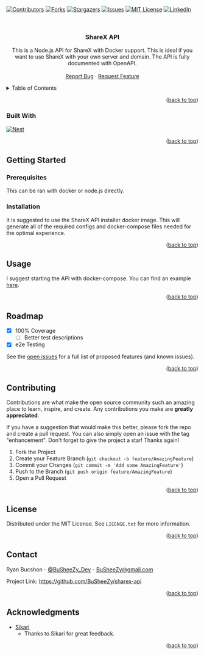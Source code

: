 <a name="readme-top"></a>

[![Contributors][contributors-shield]][contributors-url]
[![Forks][forks-shield]][forks-url]
[![Stargazers][stars-shield]][stars-url]
[![Issues][issues-shield]][issues-url]
[![MIT License][license-shield]][license-url]
[![LinkedIn][linkedin-shield]][linkedin-url]

<br />
<div align="center">
<h3 align="center">ShareX API</h3>

  <p align="center">
    This is a Node.js API for ShareX with Docker support. This is ideal if you want to use ShareX with your own server and domain. The API is fully documented with OpenAPI.
    <br />
    <br />
    <a href="https://github.com/BuSheeZy/sharex-api/issues">Report Bug</a>
    ·
    <a href="https://github.com/BuSheeZy/sharex-api/issues">Request Feature</a>
  </p>
</div>

<details>
  <summary>Table of Contents</summary>
  <ol>
    <li>
      <a href="#about-the-project">About The Project</a>
      <ul>
        <li><a href="#built-with">Built With</a></li>
      </ul>
    </li>
    <li>
      <a href="#getting-started">Getting Started</a>
      <ul>
        <li><a href="#prerequisites">Prerequisites</a></li>
        <li><a href="#installation">Installation</a></li>
      </ul>
    </li>
    <li><a href="#usage">Usage</a></li>
    <li><a href="#roadmap">Roadmap</a></li>
    <li><a href="#contributing">Contributing</a></li>
    <li><a href="#license">License</a></li>
    <li><a href="#contact">Contact</a></li>
    <li><a href="#acknowledgments">Acknowledgments</a></li>
  </ol>
</details>

<p align="right">(<a href="#readme-top">back to top</a>)</p>

### Built With

[![Nest][Nest.js]][Nest-url]

<p align="right">(<a href="#readme-top">back to top</a>)</p>

## Getting Started

### Prerequisites

This can be ran with docker or node.js directly.

### Installation

It is suggested to use the ShareX API installer docker image. This will generate all of the required configs and docker-compose files needed for the optimal experience.

<p align="right">(<a href="#readme-top">back to top</a>)</p>

<!-- USAGE EXAMPLES -->

## Usage

I suggest starting the API with docker-compose. You can find an example [here](https://github.com/busheezy/sharex-api/blob/main/docker-compose.yaml).

<p align="right">(<a href="#readme-top">back to top</a>)</p>

<!-- ROADMAP -->

## Roadmap

-   [x] 100% Coverage
    -   [ ] Better test descriptions
-   [x] e2e Testing

See the [open issues](https://github.com/BuSheeZy/sharex-api/issues) for a full list of proposed features (and known issues).

<p align="right">(<a href="#readme-top">back to top</a>)</p>


## Contributing

Contributions are what make the open source community such an amazing place to learn, inspire, and create. Any contributions you make are **greatly appreciated**.

If you have a suggestion that would make this better, please fork the repo and create a pull request. You can also simply open an issue with the tag "enhancement".
Don't forget to give the project a star! Thanks again!

1.  Fork the Project
2.  Create your Feature Branch (`git checkout -b feature/AmazingFeature`)
3.  Commit your Changes (`git commit -m 'Add some AmazingFeature'`)
4.  Push to the Branch (`git push origin feature/AmazingFeature`)
5.  Open a Pull Request

<p align="right">(<a href="#readme-top">back to top</a>)</p>

## License

Distributed under the MIT License. See `LICENSE.txt` for more information.

<p align="right">(<a href="#readme-top">back to top</a>)</p>

## Contact

Ryan Bucshon - [@BuSheeZy_Dev](https://twitter.com/BuSheeZy_Dev) - BuSheeZy@gmail.com

Project Link: <https://github.com/BuSheeZy/sharex-api>

<p align="right">(<a href="#readme-top">back to top</a>)</p>

## Acknowledgments

-   [Sikari](https://github.com/Sikarii)
    -   Thanks to Sikari for great feedback.

<p align="right">(<a href="#readme-top">back to top</a>)</p>

[contributors-shield]: https://img.shields.io/github/contributors/BuSheeZy/sharex-api.svg?style=for-the-badge

[contributors-url]: https://github.com/BuSheeZy/sharex-api/graphs/contributors

[forks-shield]: https://img.shields.io/github/forks/BuSheeZy/sharex-api.svg?style=for-the-badge

[forks-url]: https://github.com/BuSheeZy/sharex-api/network/members

[stars-shield]: https://img.shields.io/github/stars/BuSheeZy/sharex-api.svg?style=for-the-badge

[stars-url]: https://github.com/BuSheeZy/sharex-api/stargazers

[issues-shield]: https://img.shields.io/github/issues/BuSheeZy/sharex-api.svg?style=for-the-badge

[issues-url]: https://github.com/BuSheeZy/sharex-api/issues

[license-shield]: https://img.shields.io/github/license/BuSheeZy/sharex-api.svg?style=for-the-badge

[license-url]: https://github.com/BuSheeZy/sharex-api/blob/master/LICENSE.txt

[linkedin-shield]: https://img.shields.io/badge/-LinkedIn-black.svg?style=for-the-badge&logo=linkedin&colorB=555

[linkedin-url]: https://linkedin.com/in/ryan-bucshon

[nest.js]: https://img.shields.io/badge/nestjs-000000?style=for-the-badge&logo=nestjs&logoColor=white

[nest-url]: https://nestjs.com/
